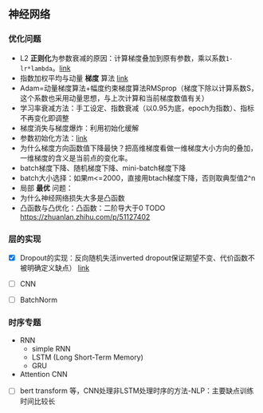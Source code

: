 
## 神经网络

### 优化问题
- L2 **正则化**为参数衰减的原因：计算梯度叠加到原有参数，乘以系数`1-lr*lambda`。[link](https://blog.csdn.net/obrightlamp/article/details/85290929)
- 指数加权平均与动量 **梯度** 算法 [link](https://zhuanlan.zhihu.com/p/32335746)
- Adam=动量梯度算法+幅度约束梯度算法RMSprop（梯度下除以计算系数S，这个系数也采用动量思想，与上次计算和当前梯度数值有关）
- 学习率衰减方法：手工设定、指数衰减（以0.95为底，epoch为指数）、指标不再变化即调整
- 梯度消失与梯度爆炸：利用初始化缓解
- 参数初始化方法：[link](https://zhuanlan.zhihu.com/p/64464584)
- 为什么梯度方向函数值下降最快？把高维梯度看做一维梯度大小方向的叠加，一维梯度的含义是当前点的变化率。
- batch梯度下降、随机梯度下降、mini-batch梯度下降
- batch大小选择：如果m<=2000，直接用btach梯度下降，否则取典型值2^n
- 局部 **最优** 问题：
- 为什么神经网络损失大多是凸函数
- 凸函数与凸优化：凸函数：二阶导大于0 TODO https://zhuanlan.zhihu.com/p/51127402


### 层的实现
- [x] Dropout的实现：反向随机失活inverted dropout保证期望不变、代价函数不被明确定义缺点） [link](https://blog.csdn.net/bestrivern/article/details/85273238)
- [ ] CNN
- [ ] BatchNorm


### 时序专题
- RNN
  - simple RNN
  - LSTM (Long Short-Term Memory)
  - GRU
- Attention CNN
- [ ] bert transform 等，CNN处理非LSTM处理时序的方法-NLP：主要缺点训练时间比较长